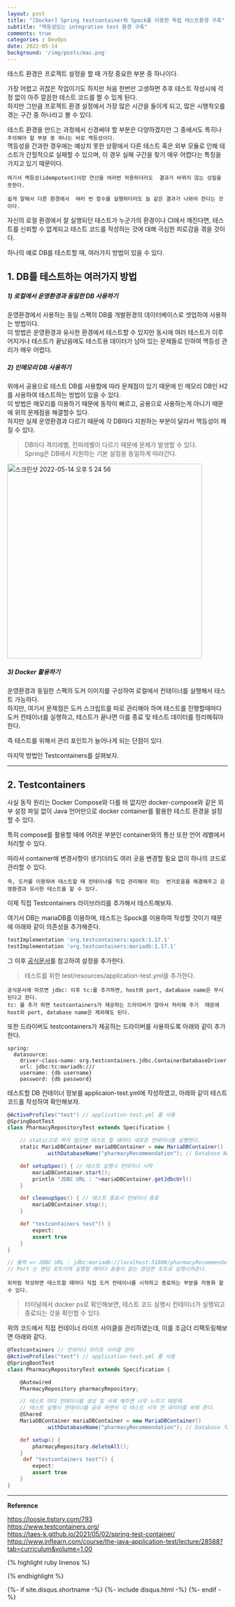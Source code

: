 ```yaml
---
layout: post
title: "[Docker] Spring testcontainer와 Spock를 이용한 독립 테스트환경 구축"
subtitle: "멱등성있는 integration test 환경 구축"    
comments: true
categories : DevOps
date: 2022-05-14
background: '/img/posts/mac.png'
---
```


테스트 환경은 프로젝트 설정을 할 때 가장 중요한 부분 중 하나이다.   

가장 어렵고 귀찮은 작업이기도 하지만 처음 한번만 고생하면 추후 테스트 
작성시에 걱정 없이 아주 깔끔한 테스트 코드를 짤 수 있게 된다.   
하지만 그만큼 프로젝트 환경 설정에서 가장 많은 시간을 들이게 되고, 
    많은 시행착오를 겪는 구간 중 하나라고 볼 수 있다.   

테스트 환경을 만드는 과정에서 신경써야 할 부분은 다양하겠지만 그 중에서도 
특히나 `주의해야 할 부분 중 하나는 바로 멱등성이다.`   
멱등성을 간과한 경우에는 예상치 못한 상황에서 다른 테스트 혹은 외부 모듈로 
인해 테스트가 간헐적으로 실패할 수 있으며, 이 경우 실패 구간을 찾기 
매우 어렵다는 특징을 가지고 있기 때문이다.   

`여기서 멱등성(idempotent)이란 연산을 여러번 적용하더라도 
결과가 바뀌지 않는 성질을 뜻한다.`   

`쉽게 말해서 다른 환경에서 
여러 번 함수를 실행하더라도 늘 같은 결과가 나와야 한다는 것이다.`      

자신의 로컬 환경에서 잘 실행되던 테스트가 누군가의 환경이나 CI에서 
깨진다면, 테스트를 신뢰할 수 없게되고 테스트 코드를 작성하는 것에 대해 
극심한 피로감을 겪을 것이다.   

하나의 예로 DB를 테스트할 때, 여러가지 방법이 있을 수 있다.   

## 1. DB를 테스트하는 여러가지 방법   

##### 1) 로컬에서 운영환경과 동일한 DB 사용하기    

운영환경에서 사용하는 동일 스펙의 DB를 개발환경의 데이터베이스로 
셋업하여 사용하는 방법이다.     
이 방법은 운영환경과 유사한 환경에서 테스트할 수 있지만 동시에 
여러 테스트가 이루어지거나 테스트가 끝났음에도 테스트용 데이터가 
남아 있는 문제들로 인하여 멱등성 관리가 매우 어렵다.   

##### 2) 인메모리 DB 사용하기   

위에서 공용으로 테스트 DB를 사용함에 따라 문제점이 있기 때문에 
인 메모리 DB인 H2를 사용하여 테스트하는 방법이 있을 수 있다.    
이 방법은 메모리를 이용하기 때문에 동작이 빠르고, 공용으로 사용하는게 
아니기 때문에 위의 문제점을 해결할수 있다.   
하지만 실제 운영환경과 다르기 때문에 각 DB마다 지원하는 부분이 달라서 
멱등성이 깨질 수 있다.    

> DB마다 격리레벨, 전파레벨이 다르기 때문에 문제가 발생할 수 있다.   
> Spring은 DB에서 지원하는 기본 설정을 동일하게 따라간다.   

<img width="445" alt="스크린샷 2022-05-14 오후 5 24 56" src="https://user-images.githubusercontent.com/26623547/168417697-1af0143f-fc1d-4ee8-b0c3-c50264ce8b51.png">   

##### 3) Docker 활용하기     

운영환경과 동일한 스펙의 도커 이미지를 구성하여 
로컬에서 컨테이너를 실행해서 테스트 가능하다.     
하지만, 여기서 문제점은 도커 스크립트를 따로 관리해야 하며 
테스트를 진행할때마다 도커 컨테이너를 실행하고, 테스트가 끝나면 
이를 종료 및 테스트 데이터를 정리해줘야 한다.   

즉 테스트를 위해서 관리 포인트가 늘어나게 되는 단점이 있다.   

마지막 방법인 Testcontainers를 살펴보자.   

 - - -

## 2. Testcontainers    

사실 동작 원리는 Docker Compose와 다를 바 없지만 docker-compose와 같은 
외부 설정 파일 없이 Java 언어만으로 docker container를 활용한 
테스트 환경을 설정할 수 있다.   

특히 compose를 활용할 때에 어려운 부분인 container와의 통신 또한 
언어 레벨에서 처리할 수 있다.   

따라서 container에 변경사항이 생기더라도 여러 곳을 변경할 필요 없이 
하나의 코드로 관리할 수 있다.   

`즉, 도커를 이용하여 테스트할 때 컨테이너를 직접 관리해야 하는 
번거로움을 해결해주고 운영환경과 유사한 테스트를 할 수 있다.`       

이제 직접 Testcontainers 라이브러리를 추가해서 테스트해보자.    

여기서 DB는 mariaDB를 이용하며, 테스트는 Spock를 이용하여 
작성할 것이기 때문에 아래와 같이 의존성을 추가해준다.   

```gradle
testImplementation 'org.testcontainers:spock:1.17.1'
testImplementation 'org.testcontainers:mariadb:1.17.1'
```   

그 이후 [공식문서](https://www.testcontainers.org/modules/databases/jdbc/)를 
참고하여 설정을 추가한다.   

> 테스트를 위한 test/resources/application-test.yml을 추가한다.   

`공식문서에 따르면 jdbc: 이후 tc:를 추가하면, host와 port, database name은 무시된다고 한다.`    
`tc: 를 추가 하면 testcontainers가 제공하는 드라이버가 알아서 처리해 주기 
때문에 host와 port, database name은 제외해도 된다.`    

또한 드라이버도 testcontainers가 제공하는 드라이버를 사용하도록 아래와 
같이 추가한다.   

```shell
spring:
  datasource:
    driver-class-name: org.testcontainers.jdbc.ContainerDatabaseDriver
    url: jdbc:tc:mariadb:///
    username: {db username}
    password: {db password}
```

테스트할 DB 컨테이너 정보를 applicaion-test.yml에 작성하였고, 
아래와 같이 테스트 코드를 작성하여 확인해보자.   

```groovy
@ActiveProfiles("test") // application-test.yml 를 사용 
@SpringBootTest
class PharmacyRepositoryTest extends Specification {

    // static으로 하지 않으면 테스트 할 때마다 새로운 컨테이너를 실행한다.      
    static MariaDBContainer mariaDBContainer = new MariaDBContainer()   
            .withDatabaseName("pharmacyRecommendation"); // Database Name 지정하기    

    def setupSpec() { // 테스트 실행시 컨테이너 시작  
        mariaDBContainer.start();
        println "JDBC URL : "+mariaDBContainer.getJdbcUrl()
    }

    def cleanupSpec() { // 테스트 종료시 컨테이너 종료   
        mariaDBContainer.stop();
    }

    def "testcontainers test"() {
        expect:
        assert true
    }
}

// 출력 => JDBC URL : jdbc:mariadb://localhost:51800/pharmacyRecommendation
// Port 는 랜덤 포트이며 실행할 때마다 충돌이 없는 랜덤한 포트로 실행시켜준다.   
```

`위처럼 작성하면 테스트할 때마다 직접 도커 컨테이너를 시작하고 종료하는 부분을 자동화 할 수 있다.`      

> 터미널에서 docker ps로 확인해보면, 테스트 코드 실행시 컨테이너가 실행되고 종료되는 것을 확인할 수 있다.   

위의 코드에서 직접 컨테이너 라이프 사이클을 관리하였는데, 이를 조금더 리팩토링해보면 
아래와 같다.   

```groovy
@Testcontainers // 컨테이너 라이프 사이클 관리
@ActiveProfiles("test") // application-test.yml 를 사용
@SpringBootTest
class PharmacyRepositoryTest extends Specification {

    @Autowired
    PharmacyRepository pharmacyRepository;

    // 테스트 마다 컨테이너를 생성 및 삭제 해주면 너무 느리기 때문에
    // 테스트 실행시 컨테이너를 공유 하면서 각 테스트 시작 전 데이터를 비워 준다.
    @Shared
    MariaDBContainer mariaDBContainer = new MariaDBContainer()
            .withDatabaseName("pharmacyRecommendation"); // Database 지정하기

    def setup() {
        pharmacyRepository.deleteAll();
    }
     def "testcontainers test"() {
        expect:
        assert true
    }
}
```






- - - 

**Reference**    

<https://loosie.tistory.com/793>   
<https://www.testcontainers.org/>   
<https://taes-k.github.io/2021/05/02/spring-test-container/>   
<https://www.inflearn.com/course/the-java-application-test/lecture/28588?tab=curriculum&volume=1.00>   

{% highlight ruby linenos %}

{% endhighlight %}


{%- if site.disqus.shortname -%}
    {%- include disqus.html -%}
{%- endif -%}

